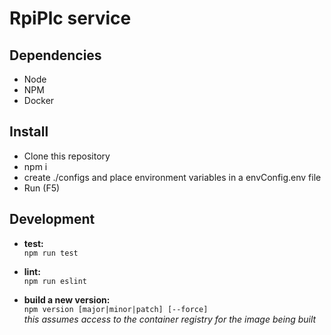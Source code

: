 # RpiPlc service

## Dependencies
  * Node
  * NPM
  * Docker

## Install
  * Clone this repository
  * npm i
  * create ./configs and place environment variables in a envConfig.env file
  * Run (F5)

## Development
  * **test:**  
  `npm run test`  

  * **lint:**  
  `npm run eslint`  

  * **build a new version:**  
  `npm version [major|minor|patch] [--force]`  
  *this assumes access to the container registry for the image being built*